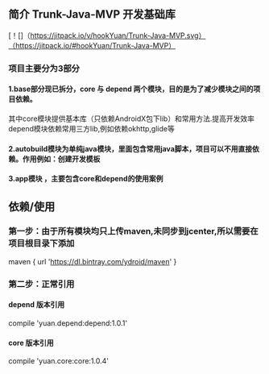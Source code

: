 ## 简介 Trunk-Java-MVP 开发基础库

[！[]（https://jitpack.io/v/hookYuan/Trunk-Java-MVP.svg）（https://jitpack.io/#hookYuan/Trunk-Java-MVP）

### 项目主要分为3部分
#### 1.base部分现已拆分，core 与 depend 两个模块，目的是为了减少模块之间的项目依赖。
其中core模块提供基本库（只依赖AndroidX包下lib）和常用方法.提高开发效率
depend模块依赖常用三方lib,例如依赖okhttp,glide等
#### 2.autobuild模块为单纯java模块，里面包含常用java脚本，项目可以不用直接依赖。作用例如：创建开发模板
#### 3.app模块 ，主要包含core和depend的使用案例

## 依赖/使用

### 第一步：由于所有模块均只上传maven,未同步到jcenter,所以需要在项目根目录下添加
maven { url 'https://dl.bintray.com/ydroid/maven' }

### 第二步：正常引用

#### depend 版本引用
compile 'yuan.depend:depend:1.0.1'

#### core 版本引用
compile 'yuan.core:core:1.0.4'
